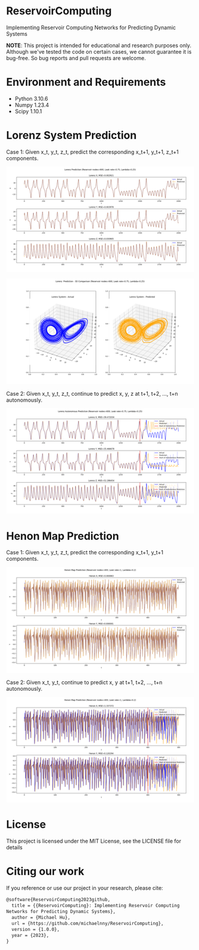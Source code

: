 # ReservoirComputing
Implementing Reservoir Computing Networks for Predicting Dynamic Systems

**NOTE**: This project is intended for educational and research purposes only. Although we've tested the code on certain cases, we cannot guarantee it is bug-free. So bug reports and pull requests are welcome.


# Environment and Requirements
* Python        3.10.6
* Numpy         1.23.4
* Scipy         1.10.1


# Lorenz System Prediction

Case 1: Given x_t, y_t, z_t, predict the corresponding x_t+1, y_t+1, z_t+1 components.

![Lorenz System - Prediction plot](/images/Lorenz_1.png)

![Lorenz System - Prediction 3D plot](/images/Lorenz_2.png)

Case 2: Given x_t, y_t, z_t, continue to predict x, y, z at t+1, t+2, ..., t+n autonomously.

![Lorenz System - Autonomous prediction](/images/Lorenz_3.png)


# Henon Map Prediction

Case 1: Given x_t, y_t, z_t, predict the corresponding x_t+1, y_t+1 components.

![Henon Map - Prediction plot](/images/HenonMap_1.png)


Case 2: Given x_t, y_t, continue to predict x, y at t+1, t+2, ..., t+n autonomously.

![Henon Map - Autonomous prediction](/images/HenonMap_2.png)


# License
This project is licensed under the MIT License, see the LICENSE file for details


# Citing our work
If you reference or use our project in your research, please cite:

```
@software{ReservoirComputing2023github,
  title = {{ReservoirComputing}: Implementing Reservoir Computing Networks for Predicting Dynamic Systems},
  author = {Michael Hu},
  url = {https://github.com/michaelnny/ReservoirComputing},
  version = {1.0.0},
  year = {2023},
}
```
